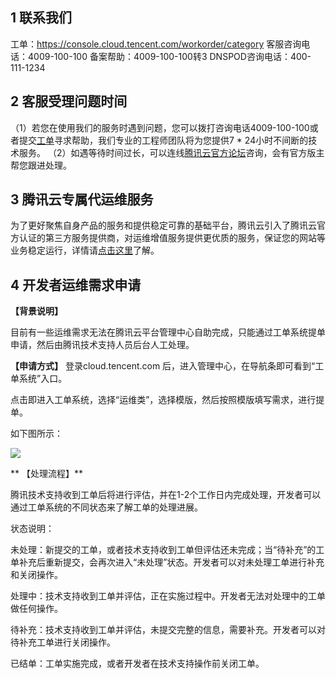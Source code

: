 ## 1 联系我们

工单：https://console.cloud.tencent.com/workorder/category
客服咨询电话：4009-100-100 
备案帮助：4009-100-100转3 
DNSPOD咨询电话：400-111-1234 

## 2 客服受理问题时间

（1）若您在使用我们的服务时遇到问题，您可以拨打咨询电话4009-100-100或者提交[工单](http://console.cloud.tencent.com/workorder )寻求帮助，我们专业的工程师团队将为您提供7 * 24小时不间断的技术服务。
（2）如遇等待时间过长，可以连线[腾讯云官方论坛](http://bbs.qcloud.com/)咨询，会有官方版主帮您跟进处理。

## 3 腾讯云专属代运维服务

为了更好聚焦自身产品的服务和提供稳定可靠的基础平台，腾讯云引入了腾讯云官方认证的第三方服务提供商，对运维增值服务提供更优质的服务，保证您的网站等业务稳定运行，详情请[点击这里](http://bbs.qcloud.com/forum.php?mod=viewthread&tid=4998)了解。

## 4 开发者运维需求申请

**【背景说明】**

目前有一些运维需求无法在腾讯云平台管理中心自助完成，只能通过工单系统提单申请，然后由腾讯技术支持人员后台人工处理。

**【申请方式】**
登录cloud.tencent.com 后，进入管理中心，在导航条即可看到“工单系统”入口。

点击即进入工单系统，选择“运维类”，选择模版，然后按照模版填写需求，进行提单。

如下图所示：

 ![](//qzonestyle.gtimg.cn/qzone/vas/opensns/res/img/lianxiwomen-01.png)
 
** 【处理流程】**

腾讯技术支持收到工单后将进行评估，并在1-2个工作日内完成处理，开发者可以通过工单系统的不同状态来了解工单的处理进展。 

状态说明：

未处理：新提交的工单，或者技术支持收到工单但评估还未完成；当“待补充”的工单补充后重新提交，会再次进入“未处理”状态。开发者可以对未处理工单进行补充和关闭操作。 

处理中：技术支持收到工单并评估，正在实施过程中。开发者无法对处理中的工单做任何操作。 

待补充：技术支持收到工单并评估，未提交完整的信息，需要补充。开发者可以对待补充工单进行关闭操作。

已结单：工单实施完成，或者开发者在技术支持操作前关闭工单。
